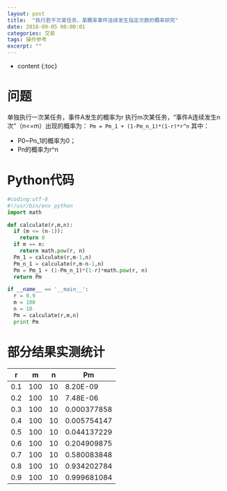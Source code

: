 ```yaml
---
layout: post
title:  "执行若干次某任务，某概率事件连续发生指定次数的概率研究"
date: 2018-09-05 00:00:01
categories: 交易
tags: 操作参考
excerpt: ""
---
```


* content
{:toc}

# 问题
单独执行一次某任务，事件A发生的概率为r
执行m次某任务，“事件A连续发生n次”（n<=m）出现的概率为：
`Pm = Pm_1 + (1-Pm_n_1)*(1-r)*r^n`
其中：
* P0~Pn_1的概率为0；
* Pn的概率为r^n



# Python代码

```python
#coding:utf-8
#!/usr/bin/env python
import math

def calculate(r,m,n):
  if (m <= (n-1)):
    return 0
  if m == n:
  	return math.pow(r, n)
  Pm_1 = calculate(r,m-1,n)
  Pm_n_1 = calculate(r,m-n-1,n)
  Pm = Pm_1 + (1-Pm_n_1)*(1-r)*math.pow(r, n)
  return Pm

if __name__ == '__main__':
  r = 0.9
  m = 100
  n = 10
  Pm = calculate(r,m,n)
  print Pm
```



# 部分结果实测统计

| r    | m    | n    | Pm          |
| ---- | ---- | ---- | ----------- |
| 0.1  | 100  | 10   | 8.20E-09    |
| 0.2  | 100  | 10   | 7.48E-06    |
| 0.3  | 100  | 10   | 0.000377858 |
| 0.4  | 100  | 10   | 0.005754147 |
| 0.5  | 100  | 10   | 0.044137229 |
| 0.6  | 100  | 10   | 0.204909875 |
| 0.7  | 100  | 10   | 0.580083848 |
| 0.8  | 100  | 10   | 0.934202784 |
| 0.9  | 100  | 10   | 0.999681084 |


